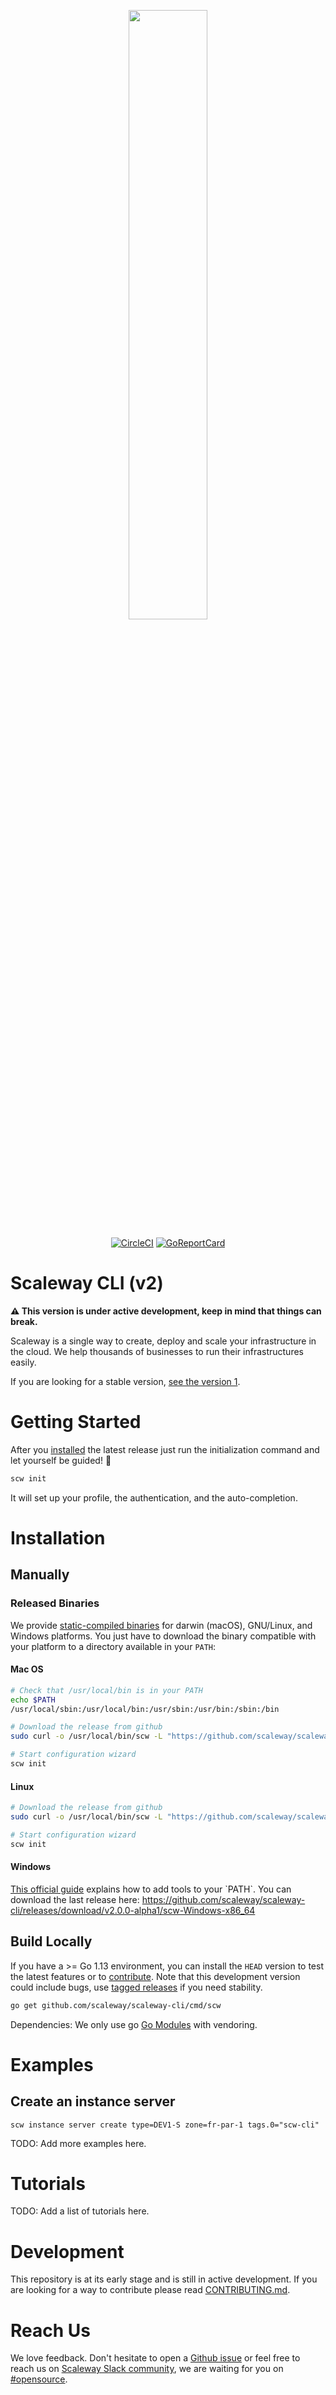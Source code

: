 <p align="center"><img width="50%" src="docs/static_files/cli-artwork.png" /></p>

<p align="center">
  <a href="https://circleci.com/gh/scaleway/scaleway-cli/tree/v2"><img src="https://circleci.com/gh/scaleway/scaleway-cli/tree/v2.svg?style=shield" alt="CircleCI" /></a>
  <a href="https://goreportcard.com/report/github.com/scaleway/scaleway-cli"><img src="https://goreportcard.com/badge/scaleway/scaleway-cli" alt="GoReportCard" /></a> <!-- GoReportCard do not support branches. -->
</p>

# Scaleway CLI (v2)

**:warning: This version is under active development, keep in mind that things can break.** 

Scaleway is a single way to create, deploy and scale your infrastructure in the cloud. We help thousands of businesses to run their infrastructures easily.

If you are looking for a stable version, [see the version 1](https://github.com/scaleway/scaleway-sdk-go).

# Getting Started

After you [installed](#Installation) the latest release just run the initialization command and let yourself be guided! :dancer:

```bash
scw init
```

It will set up your profile, the authentication, and the auto-completion.

# Installation

<!--- TODO:
## With a Package Manager (Recommended)

A package manager allows to install and upgrade the Scaleway CLI with a single command. We recommend this installation mode for more simplicity and reliability. We support a growing set of package managers to feat your preferences and your platform. Note that some package managers are maintained by our community:

### Homebrew

Install the latest stable release on macOS using [Homebrew](http://brew.sh): _Comming soon..._

```sh
brew install scw
```

### Chocolatey

Install the lastest stable release on Windows using [Chocolatey](https://chocolatey.org/): _Coming soon..._

```powershell
choco install scaleway-cli
```

### Others

TODO: Add other package managers:
- [Chocolate](https://chocolatey.org/packages/scaleway-cli/)
- [AUR](https://aur.archlinux.org/packages/scaleway-cli/)
- [Snap](https://snapcraft.io/)
- [Apt](https://wiki.debian.org/Apt)
-->

## Manually

### Released Binaries

We provide [static-compiled binaries](https://github.com/scaleway/scaleway-cli/releases/latest) for darwin (macOS), GNU/Linux, and Windows platforms.
You just have to download the binary compatible with your platform to a directory available in your `PATH`:

#### Mac OS

```bash
# Check that /usr/local/bin is in your PATH
echo $PATH
/usr/local/sbin:/usr/local/bin:/usr/sbin:/usr/bin:/sbin:/bin

# Download the release from github 
sudo curl -o /usr/local/bin/scw -L "https://github.com/scaleway/scaleway-cli/releases/download/v2.0.0-alpha1/scw-darwin-x86_64"

# Start configuration wizard
scw init
```

#### Linux

```bash
# Download the release from github 
sudo curl -o /usr/local/bin/scw -L "https://github.com/scaleway/scaleway-cli/releases/download/v2.0.0-alpha1/scw-Linux-$(uname -m)"

# Start configuration wizard
scw init
```

#### Windows

[This official guide](https://docs.microsoft.com/en-us/previous-versions/office/developer/sharepoint-2010/ee537574(v=office.14)) explains how to add tools to your `PATH`.
You can download the last release here: https://github.com/scaleway/scaleway-cli/releases/download/v2.0.0-alpha1/scw-Windows-x86_64

<!-- TODO:

### Debian

First, download [the `.deb` file](https://github.com/scaleway/scaleway-cli/releases/latest) compatible with your architecture:

```bash
export ARCH=amd64 # Can be 'amd64', 'arm', 'arm64' or 'i386'
wget "https://github.com/scaleway/scaleway-cli/releases/download/v2.0.0-alpha.1/scw_2.0.0-alpha.1_${ARCH}.deb" -O /tmp/scw.deb
```

Then, run the installation and remove the `.deb` file:
```bash
dpkg -i /tmp/scw.deb && rm -f /tmp/scw.deb
```

## With a Docker Image

For each release, we deliver a tagged image on the [Scaleway Docker Hub](https://hub.docker.com/r/scaleway/cli/tags) so can run `scw` in a sandboxed way: _Coming soon..._

```sh
docker run scaleway/cli version
```
-->

## Build Locally

If you have a >= Go 1.13 environment, you can install the `HEAD` version to test the latest features or to [contribute](CONTRIBUTING.md).
Note that this development version could include bugs, use [tagged releases](https://github.com/scaleway/scaleway-cli/releases/latest) if you need stability.

```bash
go get github.com/scaleway/scaleway-cli/cmd/scw
```

Dependencies: We only use go [Go Modules](https://github.com/golang/go/wiki/Modules) with vendoring.

# Examples

## Create an instance server
`
scw instance server create type=DEV1-S zone=fr-par-1 tags.0="scw-cli"
`

TODO: Add more examples here.

# Tutorials

TODO: Add a list of tutorials here.

# Development

This repository is at its early stage and is still in active development.
If you are looking for a way to contribute please read [CONTRIBUTING.md](CONTRIBUTING.md).

# Reach Us

We love feedback.
Don't hesitate to open a [Github issue](https://github.com/scaleway/scaleway-cli/issues/new) or
feel free to reach us on [Scaleway Slack community](https://slack.scaleway.com/),
we are waiting for you on [#opensource](https://scaleway-community.slack.com/app_redirect?channel=opensource).
